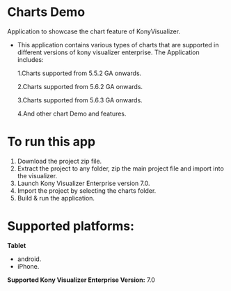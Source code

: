 # Charts Demo
Application to showcase the chart feature of KonyVisualizer.
- This application contains various types of charts that are supported in different versions of kony visualizer enterprise.
  The Application includes:
  
  1.Charts supported from 5.5.2 GA onwards.
  
  2.Charts supported from 5.6.2 GA onwards.
  
  3.Charts supported from 5.6.3 GA onwards.
  
  4.And other chart Demo and features.

# To run this app

1. Download the project zip file.
2. Extract the project to any folder, zip the main project file and import into the visualizer.
3. Launch Kony Visualizer Enterprise version 7.0.
4. Import the project by selecting the charts folder.
5. Build & run the application.

# Supported platforms:
**Tablet**
 * android.
 * iPhone.

**Supported Kony Visualizer Enterprise  Version:** 7.0
